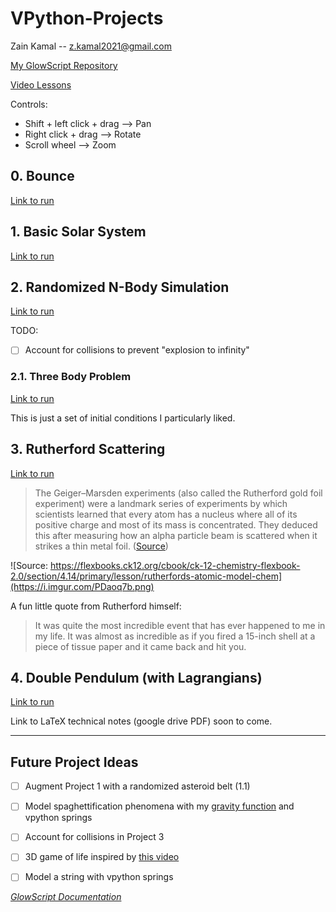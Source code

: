 # VPython-Projects

Zain Kamal -- z.kamal2021@gmail.com

[My GlowScript Repository](https://www.glowscript.org/#/user/ZainKamal/folder/MyPrograms/)

[Video Lessons](https://sites.google.com/view/space-science-with-spice)


Controls:
* Shift + left click + drag ⟶ Pan
* Right click + drag ⟶ Rotate
* Scroll wheel ⟶ Zoom

## 0. Bounce

[Link to run](https://www.glowscript.org/#/user/ZainKamal/folder/MyPrograms/program/0.Bounce)

## 1. Basic Solar System

[Link to run](https://www.glowscript.org/#/user/ZainKamal/folder/MyPrograms/program/1.Solar-System(Basic))

## 2. Randomized N-Body Simulation

[Link to run](https://www.glowscript.org/#/user/ZainKamal/folder/MyPrograms/program/3.Randomized-n-Body-Sim)

TODO:
- [ ] Account for collisions to prevent "explosion to infinity"

### 2.1. Three Body Problem

[Link to run](https://www.glowscript.org/#/user/ZainKamal/folder/MyPrograms/program/2.Three-Body-Sim)

This is just a set of initial conditions I particularly liked. 

## 3. Rutherford Scattering

[Link to run](https://www.glowscript.org/#/user/ZainKamal/folder/MyPrograms/program/3.Rutherford-Scattering)

> The Geiger–Marsden experiments (also called the Rutherford gold foil experiment) were a landmark series of experiments by which scientists learned that every atom has a nucleus where all of its positive charge and most of its mass is concentrated. They deduced this after measuring how an alpha particle beam is scattered when it strikes a thin metal foil. ([Source](https://en.wikipedia.org/wiki/Geiger-Marsden_experiments))

![Source: https://flexbooks.ck12.org/cbook/ck-12-chemistry-flexbook-2.0/section/4.14/primary/lesson/rutherfords-atomic-model-chem](https://i.imgur.com/PDaoq7b.png)

A fun little quote from Rutherford himself:
> It was quite the most incredible event that has ever happened to me in my life. It was almost as incredible as if you fired a 15-inch shell at a piece of tissue paper and it came back and hit you.

## 4. Double Pendulum (with Lagrangians)

[Link to run](https://www.glowscript.org/#/user/ZainKamal/folder/MyPrograms/program/4.Double-Pendulum-Lagrangian)

Link to LaTeX technical notes (google drive PDF) soon to come.

---

## Future Project Ideas

- [ ] Augment Project 1 with a randomized asteroid belt (1.1)
- [ ] Model spaghettification phenomena with my [gravity function](https://www.glowscript.org/#/user/ZainKamal/folder/Reference/program/GravityFunction/edit) and vpython springs
- [ ] Account for collisions in Project 3
- [ ] 3D game of life inspired by [this video](https://www.youtube.com/watch?v=dQJ5aEsP6Fs)
- [ ] Model a string with vpython springs


_[GlowScript Documentation](https://www.glowscript.org/docs/VPythonDocs/index.html)_
